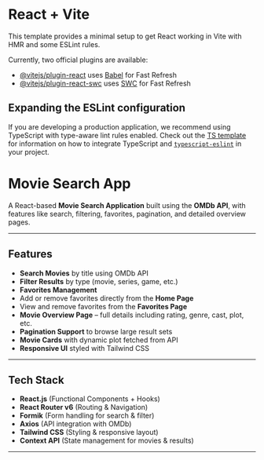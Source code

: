 # React + Vite

This template provides a minimal setup to get React working in Vite with HMR and some ESLint rules.

Currently, two official plugins are available:

- [@vitejs/plugin-react](https://github.com/vitejs/vite-plugin-react/blob/main/packages/plugin-react) uses [Babel](https://babeljs.io/) for Fast Refresh
- [@vitejs/plugin-react-swc](https://github.com/vitejs/vite-plugin-react/blob/main/packages/plugin-react-swc) uses [SWC](https://swc.rs/) for Fast Refresh

## Expanding the ESLint configuration

If you are developing a production application, we recommend using TypeScript with type-aware lint rules enabled. Check out the [TS template](https://github.com/vitejs/vite/tree/main/packages/create-vite/template-react-ts) for information on how to integrate TypeScript and [`typescript-eslint`](https://typescript-eslint.io) in your project.



#  Movie Search App

A React-based **Movie Search Application** built using the **OMDb API**, with features like search, filtering, favorites, pagination, and detailed overview pages.

---

##  Features

-  **Search Movies** by title using OMDb API  
-  **Filter Results** by type (movie, series, game, etc.)  
-  **Favorites Management**  
  - Add or remove favorites directly from the **Home Page**  
  - View and remove favorites from the **Favorites Page**  
-  **Movie Overview Page** – full details including rating, genre, cast, plot, etc.  
-  **Pagination Support** to browse large result sets  
-  **Movie Cards** with dynamic plot fetched from API  
-  **Responsive UI** styled with Tailwind CSS  

---

##  Tech Stack

- **React.js** (Functional Components + Hooks)  
- **React Router v6** (Routing & Navigation)  
- **Formik** (Form handling for search & filter)  
- **Axios** (API integration with OMDb)  
- **Tailwind CSS** (Styling & responsive layout)  
- **Context API** (State management for movies & results)  

---


